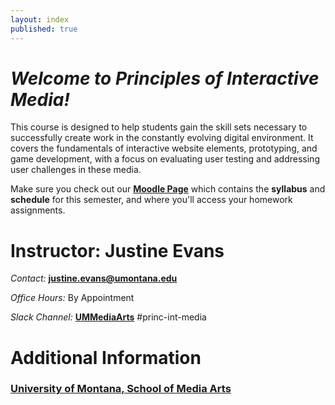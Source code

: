 ```yaml
---
layout: index
published: true
---
```


# *Welcome to Principles of Interactive Media!*

This course is designed to help students gain the skill sets necessary to successfully create work in the constantly evolving digital environment. It covers the fundamentals of interactive website elements, prototyping, and game development, with a focus on evaluating user testing and addressing user challenges in these media.

Make sure you check out our [__Moodle Page__](https://moodle.umt.edu) which contains the **syllabus** and **schedule** for this semester, and where you'll access your homework assignments.


# Instructor: Justine Evans

_Contact:_ [**justine.evans@umontana.edu**](mailto:justine.evans@umontana.edu)

_Office Hours:_ By Appointment

_Slack Channel:_ [**UMMediaArts**](https://ummediaarts.slack.com/) #princ-int-media


# Additional Information

### [University of Montana, School of Media Arts](http://www.umt.edu/mediaarts/)
